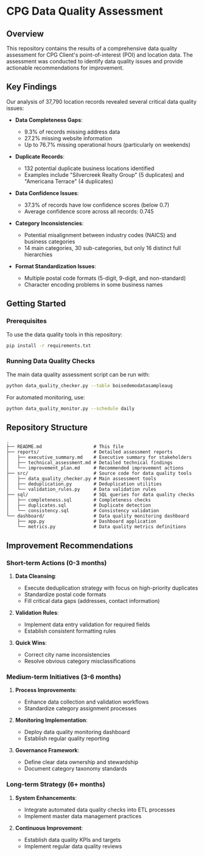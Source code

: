 # CPG Data Quality Assessment

## Overview

This repository contains the results of a comprehensive data quality assessment for CPG Client's point-of-interest (POI) and location data. The assessment was conducted to identify data quality issues and provide actionable recommendations for improvement.

## Key Findings

Our analysis of 37,790 location records revealed several critical data quality issues:

- **Data Completeness Gaps**: 
  - 9.3% of records missing address data
  - 27.2% missing website information
  - Up to 76.7% missing operational hours (particularly on weekends)

- **Duplicate Records**: 
  - 132 potential duplicate business locations identified
  - Examples include "Silvercreek Realty Group" (5 duplicates) and "Americana Terrace" (4 duplicates)

- **Data Confidence Issues**: 
  - 37.3% of records have low confidence scores (below 0.7)
  - Average confidence score across all records: 0.745

- **Category Inconsistencies**: 
  - Potential misalignment between industry codes (NAICS) and business categories
  - 14 main categories, 30 sub-categories, but only 16 distinct full hierarchies

- **Format Standardization Issues**:
  - Multiple postal code formats (5-digit, 9-digit, and non-standard)
  - Character encoding problems in some business names

## Getting Started

### Prerequisites

To use the data quality tools in this repository:

```bash
pip install -r requirements.txt
```

### Running Data Quality Checks

The main data quality assessment script can be run with:

```bash
python data_quality_checker.py --table boisedemodatasampleaug
```

For automated monitoring, use:

```bash
python data_quality_monitor.py --schedule daily
```

## Repository Structure

```
.
├── README.md                   # This file
├── reports/                    # Detailed assessment reports
│   ├── executive_summary.md    # Executive summary for stakeholders
│   ├── technical_assessment.md # Detailed technical findings
│   └── improvement_plan.md     # Recommended improvement actions
├── src/                        # Source code for data quality tools
│   ├── data_quality_checker.py # Main assessment tools
│   ├── deduplication.py        # Deduplication utilities
│   └── validation_rules.py     # Data validation rules
├── sql/                        # SQL queries for data quality checks
│   ├── completeness.sql        # Completeness checks
│   ├── duplicates.sql          # Duplicate detection
│   └── consistency.sql         # Consistency validation
└── dashboard/                  # Data quality monitoring dashboard
    ├── app.py                  # Dashboard application
    └── metrics.py              # Data quality metrics definitions
```

## Improvement Recommendations

### Short-term Actions (0-3 months)

1. **Data Cleansing**:
   - Execute deduplication strategy with focus on high-priority duplicates
   - Standardize postal code formats
   - Fill critical data gaps (addresses, contact information)

2. **Validation Rules**:
   - Implement data entry validation for required fields
   - Establish consistent formatting rules

3. **Quick Wins**:
   - Correct city name inconsistencies
   - Resolve obvious category misclassifications

### Medium-term Initiatives (3-6 months)

1. **Process Improvements**:
   - Enhance data collection and validation workflows
   - Standardize category assignment processes

2. **Monitoring Implementation**:
   - Deploy data quality monitoring dashboard
   - Establish regular quality reporting

3. **Governance Framework**:
   - Define clear data ownership and stewardship
   - Document category taxonomy standards

### Long-term Strategy (6+ months)

1. **System Enhancements**:
   - Integrate automated data quality checks into ETL processes
   - Implement master data management practices

2. **Continuous Improvement**:
   - Establish data quality KPIs and targets
   - Implement regular data quality reviews


